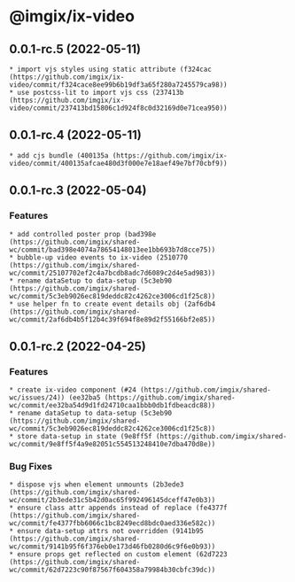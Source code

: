 # @imgix/ix-video

## 0.0.1-rc.5 (2022-05-11)

    * import vjs styles using static attribute (f324cac (https://github.com/imgix/ix-video/commit/f324cace8ee99b6b19df3a65f280a7245579ca98))
    * use postcss-lit to import vjs css (237413b (https://github.com/imgix/ix-video/commit/237413bd15806c1d924f8c0d32169d0e71cea950))

## 0.0.1-rc.4 (2022-05-11)

    * add cjs bundle (400135a (https://github.com/imgix/ix-video/commit/400135afcae480d3f000e7e18aef49e7bf70cbf9))

## 0.0.1-rc.3 (2022-05-04)

### Features

    * add controlled poster prop (bad398e (https://github.com/imgix/shared-wc/commit/bad398e4074a78654148013ee1bb693b7d8cce75))
    * bubble-up video events to ix-video (2510770 (https://github.com/imgix/shared-wc/commit/25107702ef2c4a7bcdb8adc7d6089c2d4e5ad983))
    * rename dataSetup to data-setup (5c3eb90 (https://github.com/imgix/shared-wc/commit/5c3eb9026ec819deddc82c4262ce3006cd1f25c8))
    * use helper fn to create event details obj (2af6db4 (https://github.com/imgix/shared-wc/commit/2af6db4b5f12b4c39f694f8e89d2f55166bf2e85))

## 0.0.1-rc.2 (2022-04-25)

### Features

    * create ix-video component (#24 (https://github.com/imgix/shared-wc/issues/24)) (ee32ba5 (https://github.com/imgix/shared-wc/commit/ee32ba54d9d1fd24710caa1bbb0db1fdbeacdc88))
    * rename dataSetup to data-setup (5c3eb90 (https://github.com/imgix/shared-wc/commit/5c3eb9026ec819deddc82c4262ce3006cd1f25c8))
    * store data-setup in state (9e8ff5f (https://github.com/imgix/shared-wc/commit/9e8ff5f4a9e82051c554513248410e7dba470d8e))

### Bug Fixes

    * dispose vjs when element unmounts (2b3ede3 (https://github.com/imgix/shared-wc/commit/2b3ede31c5b42d0ac65f992496145dceff47e0b3))
    * ensure class attr appends instead of replace (fe4377f (https://github.com/imgix/shared-wc/commit/fe4377fbb6066c1bc8249ecd8bdc0aed336e582c))
    * ensure data-setup attrs not overridden (9141b95 (https://github.com/imgix/shared-wc/commit/9141b95f6f376eb0e173d46fb0280d6c9f6e0b93))
    * ensure props get reflected on custom element (62d7223 (https://github.com/imgix/shared-wc/commit/62d7223c90f87567f604358a79984b30cbfc39dc))

